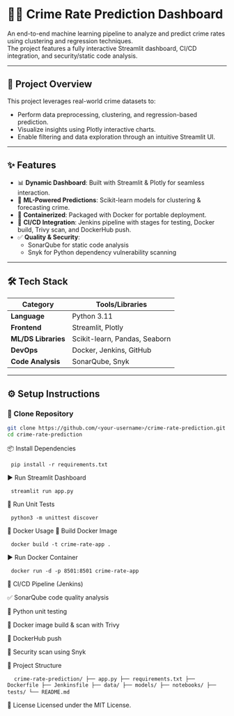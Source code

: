 # 🕵️‍♂️ Crime Rate Prediction Dashboard

An end-to-end machine learning pipeline to analyze and predict crime rates using clustering and regression techniques.  
The project features a fully interactive Streamlit dashboard, CI/CD integration, and security/static code analysis.

---

## 🚀 Project Overview

This project leverages real-world crime datasets to:

- Perform data preprocessing, clustering, and regression-based prediction.
- Visualize insights using Plotly interactive charts.
- Enable filtering and data exploration through an intuitive Streamlit UI.

---

## ✨ Features

- 📊 **Dynamic Dashboard**: Built with Streamlit & Plotly for seamless interaction.
- 🤖 **ML-Powered Predictions**: Scikit-learn models for clustering & forecasting crime.
- 🐳 **Containerized**: Packaged with Docker for portable deployment.
- 🔁 **CI/CD Integration**: Jenkins pipeline with stages for testing, Docker build, Trivy scan, and DockerHub push.
- ✅ **Quality & Security**:
  - SonarQube for static code analysis
  - Snyk for Python dependency vulnerability scanning

---

## 🛠️ Tech Stack

| Category           | Tools/Libraries                     |
|--------------------|--------------------------------------|
| **Language**        | Python 3.11                          |
| **Frontend**        | Streamlit, Plotly                    |
| **ML/DS Libraries** | Scikit-learn, Pandas, Seaborn        |
| **DevOps**          | Docker, Jenkins, GitHub              |
| **Code Analysis**   | SonarQube, Snyk                      |

---

## ⚙️ Setup Instructions

### 🔁 Clone Repository
```bash
git clone https://github.com/<your-username>/crime-rate-prediction.git
cd crime-rate-prediction

```

📦 Install Dependencies
<pre> <code>pip install -r requirements.txt</code> </pre>

▶️ Run Streamlit Dashboard
<pre> <code>streamlit run app.py</code> </pre>

🧪 Run Unit Tests
<pre> <code>python3 -m unittest discover</code> </pre>

🐳 Docker Usage
🔨 Build Docker Image
<pre> <code>docker build -t crime-rate-app .</code> </pre>

▶️ Run Docker Container
<pre> <code>docker run -d -p 8501:8501 crime-rate-app</code> </pre>

🧬 CI/CD Pipeline (Jenkins)

✅ SonarQube code quality analysis

🧪 Python unit testing

🐳 Docker image build & scan with Trivy

🚀 DockerHub push

🔐 Security scan using Snyk

📁 Project Structure
<pre> <code> crime-rate-prediction/ ├── app.py ├── requirements.txt ├── Dockerfile ├── Jenkinsfile ├── data/ ├── models/ ├── notebooks/ ├── tests/ └── README.md </code> </pre>

📄 License
Licensed under the MIT License.




